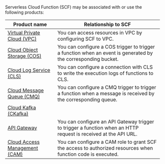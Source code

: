 Serverless Cloud Function (SCF) may be associated with or use the following products:

| Product name | Relationship to SCF |
| --- | --- |
[Virtual Private Cloud (VPC)](https://intl.cloud.tencent.com/document/product/215) | You can access resources in VPC by configuring SCF to VPC. |
| [Cloud Object Storage (COS)](https://intl.cloud.tencent.com/document/product/436) | You can configure a COS trigger to trigger a function when an event is generated by the corresponding bucket. |
[Cloud Log Service (CLS)](https://intl.cloud.tencent.com/document/product/614) | You can configure a connection with CLS to write the execution logs of functions to CLS. |
| [Cloud Message Queue (CMQ)](https://intl.cloud.tencent.com/document/product/406) | You can configure a CMQ trigger to trigger a function when a message is received by the corresponding queue. |
| [Cloud Kafka (CKafka)](https://intl.cloud.tencent.com/document/product/597) || You can configure a CKafka trigger to trigger a function when a message is received by the corresponding CKafka topic. |
| [API Gateway](https://intl.cloud.tencent.com/document/product/628) | You can configure an API Gateway trigger to trigger a function when an HTTP request is received at the API URL. |
| [Cloud Access Management (CAM)](https://intl.cloud.tencent.com/document/product/598) | You can configure a CAM role to grant SCF the access to authorized resources when function code is executed. |
